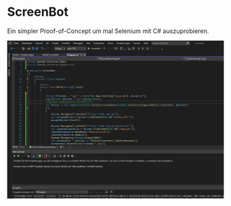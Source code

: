 ﻿# ScreenBot

Ein simpler Proof-of-Concept um mal Selenium mit C# auszuprobieren.

![Gif with demo](Demo.gif?raw=true "Demo")